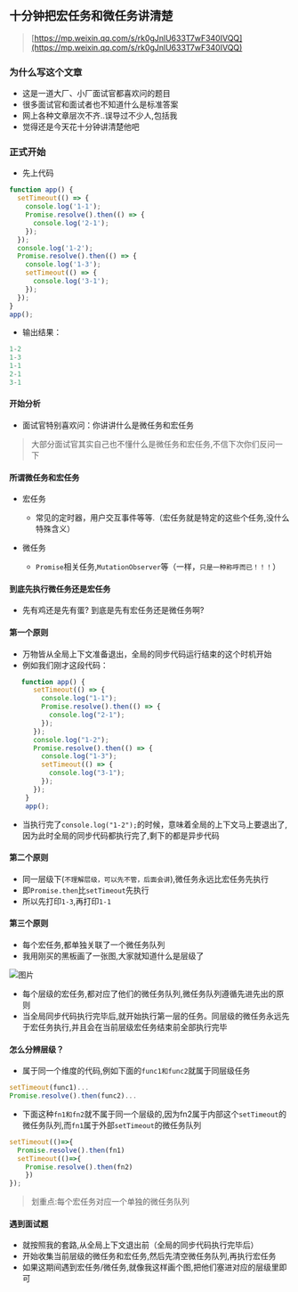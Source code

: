 ## 十分钟把宏任务和微任务讲清楚

> [https://mp.weixin.qq.com/s/rk0gJnlU633T7wF340IVQQ](https://mp.weixin.qq.com/s/rk0gJnlU633T7wF340IVQQ)

### 为什么写这个文章

- 这是一道大厂、小厂面试官都喜欢问的题目
- 很多面试官和面试者也不知道什么是标准答案
- 网上各种文章层次不齐..误导过不少人,包括我
- 觉得还是今天花十分钟讲清楚他吧

### 正式开始

- 先上代码

```js
function app() {
  setTimeout(() => {
    console.log('1-1');
    Promise.resolve().then(() => {
      console.log('2-1');
    });
  });
  console.log('1-2');
  Promise.resolve().then(() => {
    console.log('1-3');
    setTimeout(() => {
      console.log('3-1');
    });
  });
}
app();
```

- 输出结果：

```js
1-2
1-3
1-1
2-1
3-1
```

#### 开始分析

- 面试官特别喜欢问：你讲讲什么是微任务和宏任务

> 大部分面试官其实自己也不懂什么是微任务和宏任务,不信下次你们反问一下

#### 所谓微任务和宏任务

- 宏任务
  - 常见的定时器，用户交互事件等等.（宏任务就是特定的这些个任务,没什么特殊含义）

- 微任务
  - `Promise`相关任务,`MutationObserver`等（一样，`只是一种称呼而已！！！`）


#### 到底先执行微任务还是宏任务

- 先有鸡还是先有蛋? 到底是先有宏任务还是微任务啊?

#### 第一个原则

- 万物皆从全局上下文准备退出，全局的同步代码运行结束的这个时机开始
- 例如我们刚才这段代码：

```js
   function app() {
      setTimeout(() => {
        console.log("1-1");
        Promise.resolve().then(() => {
          console.log("2-1");
        });
      });
      console.log("1-2");
      Promise.resolve().then(() => {
        console.log("1-3");
        setTimeout(() => {
          console.log("3-1");
        });
      });
    }
    app();
```

- 当执行完了`console.log("1-2");`的时候，意味着全局的上下文马上要退出了,因为此时全局的同步代码都执行完了,剩下的都是异步代码

#### 第二个原则

- 同一层级下(`不理解层级，可以先不管，后面会讲`),微任务永远比宏任务先执行
- 即`Promise.then`比`setTimeout`先执行
- 所以先打印`1-3`,再打印`1-1`

#### 第三个原则

- 每个宏任务,都单独关联了一个微任务队列
- 我用刚买的黑板画了一张图,大家就知道什么是层级了

![图片](https://gitee.com/qdzhou/img-upload/raw/master/images/202202091747984.png)

- 每个层级的宏任务,都对应了他们的微任务队列,微任务队列遵循先进先出的原则
- 当全局同步代码执行完毕后,就开始执行第一层的任务。同层级的微任务永远先于宏任务执行,并且会在当前层级宏任务结束前全部执行完毕

#### 怎么分辨层级？

- 属于同一个维度的代码,例如下面的`func1和func2`就属于同层级任务

```js
setTimeout(func1)...
Promise.resolve().then(func2)...
```

- 下面这种`fn1和fn2`就不属于同一个层级的,因为fn2属于内部这个`setTimeout`的微任务队列,而`fn1`属于外部`setTimeout`的微任务队列

```js
setTimeout(()=>{
  Promise.resolve().then(fn1)
  setTimeout(()=>{
  	Promise.resolve().then(fn2)  
	})
});
```

> 划重点:每个宏任务对应一个单独的微任务队列

#### 遇到面试题

- 就按照我的套路,从全局上下文退出前（全局的同步代码执行完毕后）
- 开始收集当前层级的微任务和宏任务,然后先清空微任务队列,再执行宏任务
- 如果这期间遇到宏任务/微任务,就像我这样画个图,把他们塞进对应的层级里即可